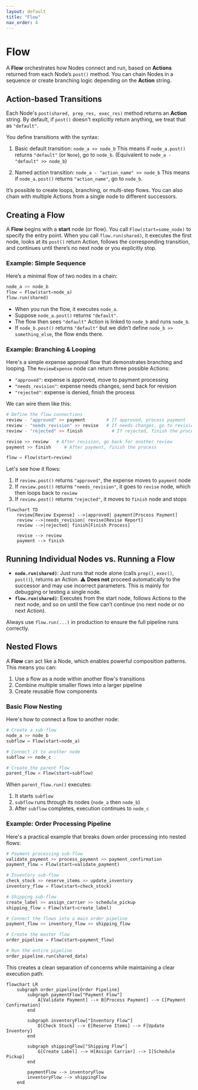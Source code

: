 ```yaml
---
layout: default
title: "Flow"
nav_order: 4
---
```


# Flow

A **Flow** orchestrates how Nodes connect and run, based on **Actions** returned from each Node’s `post()` method. You can chain Nodes in a sequence or create branching logic depending on the **Action** string.

## Action-based Transitions

Each Node's `post(shared, prep_res, exec_res)` method returns an **Action** string. By default, if `post()` doesn't explicitly return anything, we treat that as `"default"`.

You define transitions with the syntax:

1. Basic default transition: `node_a >> node_b`
  This means if `node_a.post()` returns `"default"` (or `None`), go to `node_b`. 
  (Equivalent to `node_a - "default" >> node_b`)

2. Named action transition: `node_a - "action_name" >> node_b`
  This means if `node_a.post()` returns `"action_name"`, go to `node_b`.

It’s possible to create loops, branching, or multi-step flows. You can also chain with multiple Actions from a single node to different successors.

## Creating a Flow

A **Flow** begins with a **start** node (or flow). You call `Flow(start=some_node)` to specify the entry point. When you call `flow.run(shared)`, it executes the first node, looks at its `post()` return Action, follows the corresponding transition, and continues until there’s no next node or you explicitly stop.

### Example: Simple Sequence

Here’s a minimal flow of two nodes in a chain:

```python
node_a >> node_b
flow = Flow(start=node_a)
flow.run(shared)
```

- When you run the flow, it executes `node_a`.  
- Suppose `node_a.post()` returns `"default"`.  
- The flow then sees `"default"` Action is linked to `node_b` and runs `node_b`.  
- If `node_b.post()` returns `"default"` but we didn’t define `node_b >> something_else`, the flow ends there.

### Example: Branching & Looping

Here's a simple expense approval flow that demonstrates branching and looping. The `ReviewExpense` node can return three possible Actions:

- `"approved"`: expense is approved, move to payment processing
- `"needs_revision"`: expense needs changes, send back for revision 
- `"rejected"`: expense is denied, finish the process

We can wire them like this:

```python
# Define the flow connections
review - "approved" >> payment        # If approved, process payment
review - "needs_revision" >> revise   # If needs changes, go to revision
review - "rejected" >> finish           # If rejected, finish the process

revise >> review   # After revision, go back for another review
payment >> finish     # After payment, finish the process

flow = Flow(start=review)
```

Let's see how it flows:

1. If `review.post()` returns `"approved"`, the expense moves to `payment` node
2. If `review.post()` returns `"needs_revision"`, it goes to `revise` node, which then loops back to `review`
3. If `review.post()` returns `"rejected"`, it moves to `finish` node and stops

```mermaid
flowchart TD
    review[Review Expense] -->|approved| payment[Process Payment]
    review -->|needs_revision| revise[Revise Report]
    review -->|rejected| finish[Finish Process]

    revise --> review
    payment --> finish
```

## Running Individual Nodes vs. Running a Flow

- **`node.run(shared)`**: Just runs that node alone (calls `prep()`, `exec()`, `post()`), returns an Action. ⚠️ **Does not** proceed automatically to the successor and may use incorrect parameters. This is mainly for debugging or testing a single node.
- **`flow.run(shared)`**: Executes from the start node, follows Actions to the next node, and so on until the flow can’t continue (no next node or no next Action).

Always use `flow.run(...)` in production to ensure the full pipeline runs correctly.

## Nested Flows

A **Flow** can act like a Node, which enables powerful composition patterns. This means you can:

1. Use a flow as a node within another flow's transitions
2. Combine multiple smaller flows into a larger pipeline
3. Create reusable flow components

### Basic Flow Nesting

Here's how to connect a flow to another node:

```python
# Create a sub-flow
node_a >> node_b
subflow = Flow(start=node_a)

# Connect it to another node
subflow >> node_c

# Create the parent flow
parent_flow = Flow(start=subflow)
```

When `parent_flow.run()` executes:
1. It starts `subflow`
2. `subflow` runs through its nodes (`node_a` then `node_b`)
3. After `subflow` completes, execution continues to `node_c`

### Example: Order Processing Pipeline

Here's a practical example that breaks down order processing into nested flows:

```python
# Payment processing sub-flow
validate_payment >> process_payment >> payment_confirmation
payment_flow = Flow(start=validate_payment)

# Inventory sub-flow
check_stock >> reserve_items >> update_inventory
inventory_flow = Flow(start=check_stock)

# Shipping sub-flow
create_label >> assign_carrier >> schedule_pickup
shipping_flow = Flow(start=create_label)

# Connect the flows into a main order pipeline
payment_flow >> inventory_flow >> shipping_flow

# Create the master flow
order_pipeline = Flow(start=payment_flow)

# Run the entire pipeline
order_pipeline.run(shared_data)
```

This creates a clean separation of concerns while maintaining a clear execution path:

```mermaid
flowchart LR
    subgraph order_pipeline[Order Pipeline]
        subgraph paymentFlow["Payment Flow"]
            A[Validate Payment] --> B[Process Payment] --> C[Payment Confirmation]
        end

        subgraph inventoryFlow["Inventory Flow"]
            D[Check Stock] --> E[Reserve Items] --> F[Update Inventory]
        end

        subgraph shippingFlow["Shipping Flow"]
            G[Create Label] --> H[Assign Carrier] --> I[Schedule Pickup]
        end

        paymentFlow --> inventoryFlow
        inventoryFlow --> shippingFlow
    end
```
